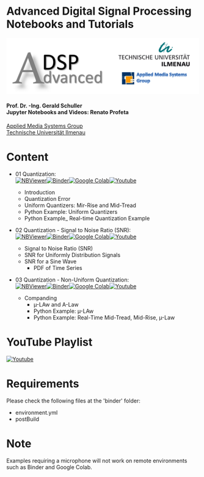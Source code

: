 # Advanced Digital Signal Processing <br> Notebooks and Tutorials
<p align="center">
    <img src="./images/adsp_logo.png">
</p>

#### Prof. Dr. -Ing. Gerald Schuller <br> Jupyter Notebooks and Videos: Renato Profeta
[Applied Media Systems Group](https://www.tu-ilmenau.de/en/applied-media-systems-group/) <br>
[Technische Universität Ilmenau](https://www.tu-ilmenau.de/)

# Content
- 01 Quantization: <br>
[![NBViewer](https://badgen.net/badge/Launch/on%20NBViewer/blue?icon=terminal)](https://nbviewer.jupyter.org/github/GuitarsAI/ADSP_Tutorials/blob/master/ADSP_01_Quantization.ipynb)[![Binder](https://mybinder.org/badge_logo.svg)](https://mybinder.org/v2/gh/GuitarsAI/ADSP_Tutorials/master?filepath=ADSP_01_Quantization.ipynb)[![Google Colab](https://badgen.net/badge/Launch/on%20Google%20Colab/black?icon=terminal)](https://colab.research.google.com/github/GuitarsAI/ADSP_Tutorials/blob/master/ADSP_01_Quantization.ipynb)[![Youtube](https://badgen.net/badge/Launch/on%20YouTube/red?icon=terminal)](https://youtu.be/gFCjY9tNg3s)

  - Introduction
  - Quantization Error
  - Uniform Quantizers: Mir-Rise and Mid-Tread
  - Python Example: Uniform Quantizers
  - Python Example_ Real-time Quantization Example
  
- 02 Quantization - Signal to Noise Ratio (SNR): <br>
[![NBViewer](https://badgen.net/badge/Launch/on%20NBViewer/blue?icon=terminal)](https://nbviewer.jupyter.org/github/GuitarsAI/ADSP_Tutorials/blob/master/ADSP_02_Quantization_SNR.ipynb)[![Binder](https://mybinder.org/badge_logo.svg)](https://mybinder.org/v2/gh/GuitarsAI/ADSP_Tutorials/master?filepath=ADSP_02_Quantization_SNR.ipynb)[![Google Colab](https://badgen.net/badge/Launch/on%20Google%20Colab/black?icon=terminal)](https://colab.research.google.com/github/GuitarsAI/ADSP_Tutorials/blob/master/ADSP_02_Quantization_SNR.ipynb)[![Youtube](https://badgen.net/badge/Launch/on%20YouTube/red?icon=terminal)](https://youtu.be/-4Dx7FpEAoc)

  - Signal to Noise Ratio (SNR)
  - SNR for Uniformly Distribution Signals
  - SNR for a Sine Wave
    - PDF of Time Series
    
- 03 Quantization - Non-Uniform Quantization: <br>
[![NBViewer](https://badgen.net/badge/Launch/on%20NBViewer/blue?icon=terminal)](https://nbviewer.jupyter.org/github/GuitarsAI/ADSP_Tutorials/blob/master/ADSP_03_Non-Uniform_Quantization.ipynb)[![Binder](https://mybinder.org/badge_logo.svg)](https://mybinder.org/v2/gh/GuitarsAI/ADSP_Tutorials/master?filepath=ADSP_03_Non-Uniform_Quantization.ipynb)[![Google Colab](https://badgen.net/badge/Launch/on%20Google%20Colab/black?icon=terminal)](https://colab.research.google.com/github/GuitarsAI/ADSP_Tutorials/blob/master/ADSP_03_Non-Uniform_Quantization.ipynb)[![Youtube](https://badgen.net/badge/Launch/on%20YouTube/red?icon=terminal)](https://youtu.be/ASTD7vkgaKM)

  - Companding
      - µ-LAw and A-Law
      - Python Example: µ-LAw
      - Python Example: Real-Time Mid-Tread, Mid-Rise, µ-Law
  
  
 # YouTube Playlist
 [![Youtube](https://badgen.net/badge/Launch/on%20YouTube/red?icon=terminal)](https://www.youtube.com/playlist?list=PL6QnpHKwdPYjbDezYkAE-sAQ5MOpYeqM6)
 

# Requirements
Please check the following files at the 'binder' folder:
  - environment.yml
  - postBuild
  
 # Note
 Examples requiring a microphone will not work on remote environments such as Binder and Google Colab. 
